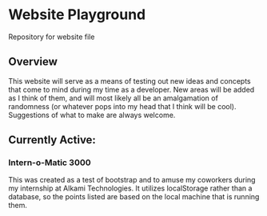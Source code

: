 # Website Playground
Repository for website file

## Overview
This website will serve as a means of testing out new ideas and concepts that come to mind during my time as a developer. New areas will be added as I think of them, and will most likely all be an amalgamation of randomness (or whatever pops into my head that I think will be cool). Suggestions of what to make are always welcome.

## Currently Active:

### Intern-o-Matic 3000
This was created as a test of bootstrap and to amuse my coworkers during my internship at Alkami Technologies. It utilizes localStorage rather than a database, so the points listed are based on the local machine that is running them.